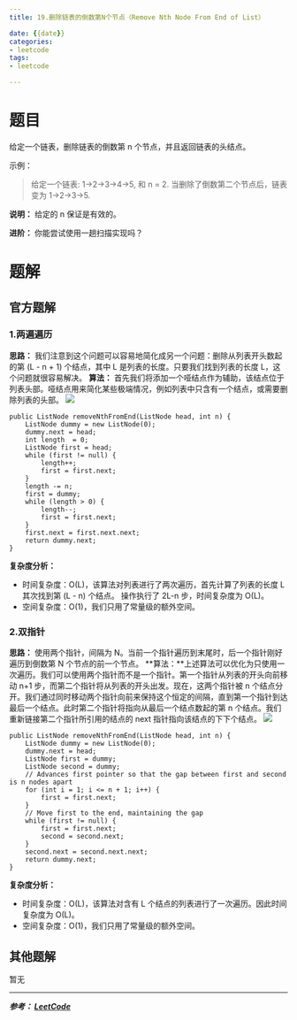 ```yaml
---
title: 19.删除链表的倒数第N个节点（Remove Nth Node From End of List）

date: {{date}}
categories:
- leetcode
tags:
- leetcode

---
```

# 题目
给定一个链表，删除链表的倒数第 n 个节点，并且返回链表的头结点。

示例：
> 给定一个链表: 1->2->3->4->5, 和 n = 2.
> 当删除了倒数第二个节点后，链表变为 1->2->3->5.

**说明：**
给定的 n 保证是有效的。

**进阶：**
你能尝试使用一趟扫描实现吗？


# 题解

## 官方题解
### 1.两遍遍历
**思路：** 我们注意到这个问题可以容易地简化成另一个问题：删除从列表开头数起的第 (L - n + 1) 个结点，其中 L 是列表的长度。只要我们找到列表的长度 L，这个问题就很容易解决。
**算法：** 首先我们将添加一个哑结点作为辅助，该结点位于列表头部。哑结点用来简化某些极端情况，例如列表中只含有一个结点，或需要删除列表的头部。
![](https://pic.leetcode-cn.com/a476f4e932fa4499e22902dcb18edba41feaf9cfe4f17869a90874fbb1fd17f5-file_1555694537876)

```
public ListNode removeNthFromEnd(ListNode head, int n) {
    ListNode dummy = new ListNode(0);
    dummy.next = head;
    int length  = 0;
    ListNode first = head;
    while (first != null) {
        length++;
        first = first.next;
    }
    length -= n;
    first = dummy;
    while (length > 0) {
        length--;
        first = first.next;
    }
    first.next = first.next.next;
    return dummy.next;
}
```
**复杂度分析：**
- 时间复杂度：O(L)，该算法对列表进行了两次遍历，首先计算了列表的长度 L 其次找到第 (L - n) 个结点。 操作执行了 2L-n 步，时间复杂度为 O(L)。
- 空间复杂度：O(1)，我们只用了常量级的额外空间。


### 2.双指针
**思路：** 使用两个指针，间隔为 N。当前一个指针遍历到末尾时，后一个指针刚好遍历到倒数第 N 个节点的前一个节点。
**算法：**上述算法可以优化为只使用一次遍历。我们可以使用两个指针而不是一个指针。第一个指针从列表的开头向前移动 n+1 步，而第二个指针将从列表的开头出发。现在，这两个指针被 n 个结点分开。我们通过同时移动两个指针向前来保持这个恒定的间隔，直到第一个指针到达最后一个结点。此时第二个指针将指向从最后一个结点数起的第 n 个结点。我们重新链接第二个指针所引用的结点的 next 指针指向该结点的下下个结点。
![](https://pic.leetcode-cn.com/4e134986ba59f69042b2769b84e3f2682f6745033af7bcabcab42922a58091ba-file_1555694482088)
```
public ListNode removeNthFromEnd(ListNode head, int n) {
    ListNode dummy = new ListNode(0);
    dummy.next = head;
    ListNode first = dummy;
    ListNode second = dummy;
    // Advances first pointer so that the gap between first and second is n nodes apart
    for (int i = 1; i <= n + 1; i++) {
        first = first.next;
    }
    // Move first to the end, maintaining the gap
    while (first != null) {
        first = first.next;
        second = second.next;
    }
    second.next = second.next.next;
    return dummy.next;
}
```
**复杂度分析：**
- 时间复杂度：O(L)，该算法对含有 L 个结点的列表进行了一次遍历。因此时间复杂度为 O(L)。
- 空间复杂度：O(1)，我们只用了常量级的额外空间。

## 其他题解
暂无

---
***参考：
[LeetCode](https://leetcode-cn.com/problems/two-sum/solution/shan-chu-lian-biao-de-dao-shu-di-nge-jie-dian-by-l/)***
